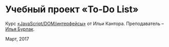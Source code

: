 # Учебный проект «To-Do List»

Курс [«JavaScript/DOM/интерфейсы»](https://learn.javascript.ru/courses/js) от Ильи Кантора. 
Преподаватель – [Илья Бурлак](https://learn.javascript.ru/profile/ilya-burlak).

Март, 2017
